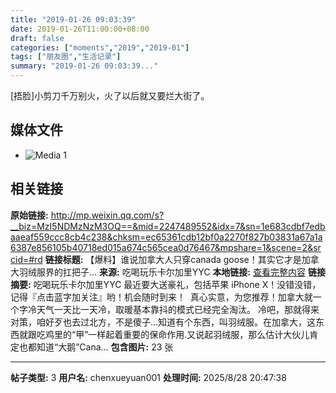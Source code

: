 ```yaml
---
title: "2019-01-26 09:03:39"
date: 2019-01-26T11:00:00+08:00
draft: false
categories: ["moments","2019","2019-01"]
tags: ["朋友圈","生活记录"]
summary: "2019-01-26 09:03:39..."
---
```


[捂脸]小剪刀千万别火，火了以后就又要烂大街了。

## 媒体文件

- ![Media 1](/Moments/photos/2019-01-26/201901260903390.jpg)

## 相关链接

**原始链接:** http://mp.weixin.qq.com/s?__biz=MzI5NDMzNzM3OQ==&mid=2247489552&idx=7&sn=1e683cdbf7edbaaeaf559ccc8cb4c238&chksm=ec65361cdb12bf0a2270f827b03831a67a1a6387e856105b40718ed015a674c565cea0d76467&mpshare=1&scene=2&srcid=#rd
**链接标题:** 【爆料】谁说加拿大人只穿canada goose！其实它才是加拿大羽绒服界的扛把子...
**来源:** 吃喝玩乐卡尔加里YYC
**本地链接:** [查看完整内容](/link_content/2019/01/2019-01-26-1/link_content/)
**链接摘要:** 吃喝玩乐卡尔加里YYC 最近要大送豪礼，包括苹果 iPhone X！没错没错，记得『点击蓝字加关注』哟！机会随时到来！  真心实意，为您推荐！加拿大就一个字冷天气一天比一天冷，取暖基本靠抖的模式已经完全淘汰。 冷吧，那就得来对策，咱好歹也去过北方，不是傻子...知道有个东西，叫羽绒服。在加拿大，这东西就跟吃鸡里的“甲”一样起着重要的保命作用.又说起羽绒服，那么估计大伙儿肯定也都知道“大鹅”Cana...
**包含图片:** 23 张

---

**帖子类型:** 3
**用户名:** chenxueyuan001
**处理时间:** 2025/8/28 20:47:38